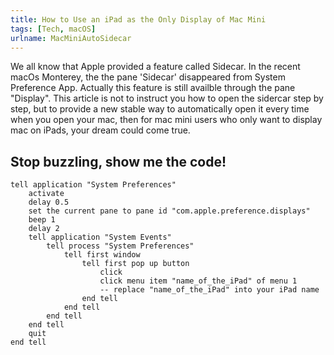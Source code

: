 ```yaml
---
title: How to Use an iPad as the Only Display of Mac Mini
tags: [Tech, macOS]
urlname: MacMiniAutoSidecar
---
```


We all know that Apple provided a feature called Sidecar. In the recent macOs Monterey, the the pane 'Sidecar' disappeared from System Preference App. Actually this feature is still availble through the pane "Display". This article is not to instruct you how to open the sidercar step by step, but to provide a new stable way to automatically open it every time when you open your mac, then for mac mini users who only want to display mac on iPads, your dream could come true. 

## Stop buzzling, show me the code!

``` AppleScript AutoSidecar
tell application "System Preferences"
	activate
	delay 0.5
	set the current pane to pane id "com.apple.preference.displays"
	beep 1
	delay 2
	tell application "System Events"
		tell process "System Preferences"
			tell first window
				tell first pop up button
					click
					click menu item "name_of_the_iPad" of menu 1
					-- replace "name_of_the_iPad" into your iPad name 
				end tell
			end tell
		end tell
	end tell
	quit
end tell
```